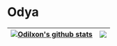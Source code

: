 # Odya

| <a href="https://github.com/odilxon/odilxon"><img align="center" src="https://github-readme-stats.vercel.app/api?username=odilxon&show_icons=true&include_all_commits=true&theme=dark&hide_border=true" alt="Odilxon's github stats" /></a> | <a href="https://github.com/odilxon/odilxon"><img align="center" src="https://github-readme-stats.vercel.app/api/top-langs/?username=odilxon&layout=compact&theme=dark&hide_border=true" /></a> |
| ------------- | ------------- |
